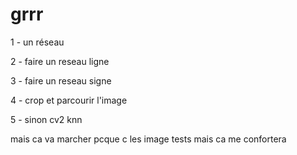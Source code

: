 # grrr


1 - un réseau

2 - faire un reseau ligne

3 - faire un reseau signe

4 - crop et parcourir l'image


5 - sinon cv2 knn

mais ca va marcher pcque c les image tests mais ca me confortera 




